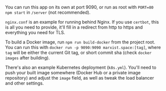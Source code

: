 You can run this app on its own at port 9090, or run as root with `PORT=80 npm
start` in `/server` (not recommended).

`nginx.conf` is an example for running behind Nginx. If you use `certbot`, this
is all you need to provide, it'll fill in a redirect from http to https and
everything you need for TLS.

To build a Docker image, run `npm run build-docker` from the project root. You
can run this with `docker run -p 9090:9090 marxist.space:[tag]`, where `tag`
will be either the current Git tag, or short commit sha (check `docker images`
after building).

There's also an example Kubernetes deployment (`k8s.yml`). You'll need to
push your built image somewhere (Docker Hub or a private image repository)
and adjust the `image` field, as well as tweak the load balancer and other
settings.
